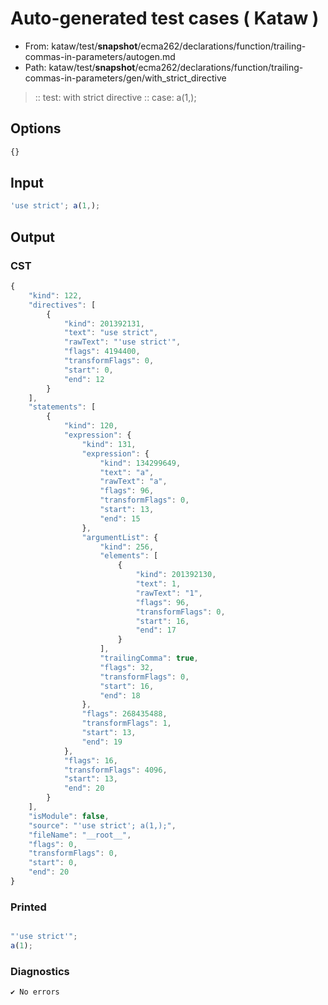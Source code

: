 # Auto-generated test cases ( Kataw )
- From: kataw/test/__snapshot__/ecma262/declarations/function/trailing-commas-in-parameters/autogen.md
- Path: kataw/test/__snapshot__/ecma262/declarations/function/trailing-commas-in-parameters/gen/with_strict_directive
> :: test: with strict directive
> :: case: a(1,);
## Options

`````js
{}
`````
## Input

`````js
'use strict'; a(1,);
`````
## Output

### CST

```javascript
{
    "kind": 122,
    "directives": [
        {
            "kind": 201392131,
            "text": "use strict",
            "rawText": "'use strict'",
            "flags": 4194400,
            "transformFlags": 0,
            "start": 0,
            "end": 12
        }
    ],
    "statements": [
        {
            "kind": 120,
            "expression": {
                "kind": 131,
                "expression": {
                    "kind": 134299649,
                    "text": "a",
                    "rawText": "a",
                    "flags": 96,
                    "transformFlags": 0,
                    "start": 13,
                    "end": 15
                },
                "argumentList": {
                    "kind": 256,
                    "elements": [
                        {
                            "kind": 201392130,
                            "text": 1,
                            "rawText": "1",
                            "flags": 96,
                            "transformFlags": 0,
                            "start": 16,
                            "end": 17
                        }
                    ],
                    "trailingComma": true,
                    "flags": 32,
                    "transformFlags": 0,
                    "start": 16,
                    "end": 18
                },
                "flags": 268435488,
                "transformFlags": 1,
                "start": 13,
                "end": 19
            },
            "flags": 16,
            "transformFlags": 4096,
            "start": 13,
            "end": 20
        }
    ],
    "isModule": false,
    "source": "'use strict'; a(1,);",
    "fileName": "__root__",
    "flags": 0,
    "transformFlags": 0,
    "start": 0,
    "end": 20
}
```

### Printed

```javascript

"'use strict'";
a(1);
```

### Diagnostics

```javascript
✔ No errors
```

